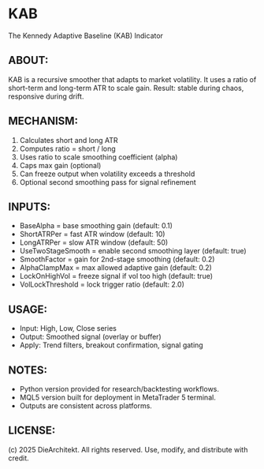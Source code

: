 # KAB
The Kennedy Adaptive Baseline (KAB) Indicator

ABOUT:
-------------
KAB is a recursive smoother that adapts to market volatility.
It uses a ratio of short-term and long-term ATR to scale gain.
Result: stable during chaos, responsive during drift.

MECHANISM:
-------------
1. Calculates short and long ATR
2. Computes ratio = short / long
3. Uses ratio to scale smoothing coefficient (alpha)
4. Caps max gain (optional)
5. Can freeze output when volatility exceeds a threshold
6. Optional second smoothing pass for signal refinement

INPUTS:
---------------
- BaseAlpha           = base smoothing gain (default: 0.1)
- ShortATRPer         = fast ATR window (default: 10)
- LongATRPer          = slow ATR window (default: 50)
- UseTwoStageSmooth   = enable second smoothing layer (default: true)
- SmoothFactor        = gain for 2nd-stage smoothing (default: 0.2)
- AlphaClampMax       = max allowed adaptive gain (default: 0.2)
- LockOnHighVol       = freeze signal if vol too high (default: true)
- VolLockThreshold    = lock trigger ratio (default: 2.0)

USAGE:
------
- Input:   High, Low, Close series
- Output:  Smoothed signal (overlay or buffer)
- Apply:   Trend filters, breakout confirmation, signal gating

NOTES:
------
- Python version provided for research/backtesting workflows.
- MQL5 version built for deployment in MetaTrader 5 terminal.
- Outputs are consistent across platforms.

LICENSE:
--------
(c) 2025 DieArchitekt. All rights reserved.
Use, modify, and distribute with credit.
